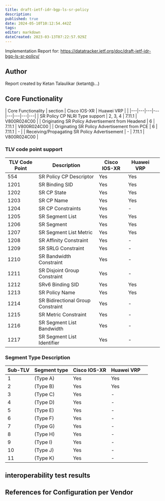 ```yaml
---
title: draft-ietf-idr-bgp-ls-sr-policy
description: 
published: true
date: 2024-05-10T10:12:54.442Z
tags: 
editor: markdown
dateCreated: 2023-03-13T07:22:57.929Z
---
```


Implementation Report for: https://datatracker.ietf.org/doc/draft-ietf-idr-bgp-ls-sr-policy/

## Author
Report created by Ketan Talaulikar (ketant@…)

## Core Functionality 

| Core Functionality | section |	Cisco IOS-XR |  Huawei VRP | |
|---|---|---|---|---|---|---|---|
| SR Policy CP NLRI Type support | 2, 3, 4 | 7.11.1 |	V800R024C00 |
| Originating SR Policy Advertisement from Headend | 6 | 7.11.1 | V800R024C00 | 
| Originating SR Policy Advertisement from PCE |	6	| 7.11.1 |	- | 
| Receiving/Propagating SR Policy Advertisement |	-	 | 7.11.1 | V800R024C00  |

### TLV code point support 

| TLV Code Point |	Description	 | Cisco IOS-XR | Huawei VRP | |
|----------------|---------------|--------------|----|---|
|   554 |   SR Policy CP Descriptor              | Yes | Yes |
|  1201 |   SR Binding SID                       | Yes | Yes |
|  1202 |   SR CP State                          | Yes | Yes |
|  1203 |   SR CP Name                           | Yes | Yes |
|  1204 |   SR CP Constraints                    | Yes |  -  |
|  1205 |   SR Segment List                      | Yes | Yes |
|  1206 |   SR Segment                           | Yes | Yes |
|  1207 |   SR Segment List Metric               | Yes | Yes |
|  1208 |   SR Affinity Constraint               | Yes |  -  |
|  1209 |   SR SRLG Constraint                   | Yes |  -  |
|  1210 |   SR Bandwidth Constraint              | Yes |  -  |
|  1211 |   SR Disjoint Group Constraint         | Yes |  -  |
|  1212 |   SRv6 Binding SID                     | Yes | Yes |
|  1213 |   SR Policy Name                       | Yes | Yes |
|  1214 |   SR Bidirectional Group Constraint    | Yes |  -  |
|  1215 |   SR Metric Constraint                 | Yes |  -  |
|  1216 |   SR Segment List Bandwidth            | Yes |  -  |
|  1217 |   SR Segment List Identifier           | Yes |  -  |


### Segment Type Description 

| Sub-TLV |	Segment type | Cisco IOS-XR |	Huawei VRP | |
|---------|--------------|--------------|-----|--|
|    1    | (Type A)     |  Yes         | Yes |
|    2    | (Type B)     |  Yes         | Yes |
|    3    | (Type C)     |  Yes         |  -  |
|    4    | (Type D)     |  Yes         |  -  |
|    5    | (Type E)     |  Yes         |  -  |
|    6    | (Type F)     |  Yes         |  -  |
|    7    | (Type G)     |  Yes         |  -  |
|    8    | (Type H)     |  Yes         |  -  |
|    9    | (Type I)     |  Yes         |  -  |
|   10    | (Type J)     |  Yes         |  -  |
|   11    | (Type K)     |  Yes         |  -  |


## interoperability test results 

 
## References for Configuration per Vendor

